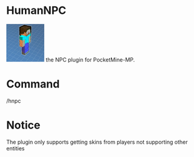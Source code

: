 # HumanNPC
<img src='icon.png' width=100 height=100/>
the NPC plugin for PocketMine-MP.

# Command
/hnpc

# Notice
The plugin only supports getting skins from players not supporting other entities
